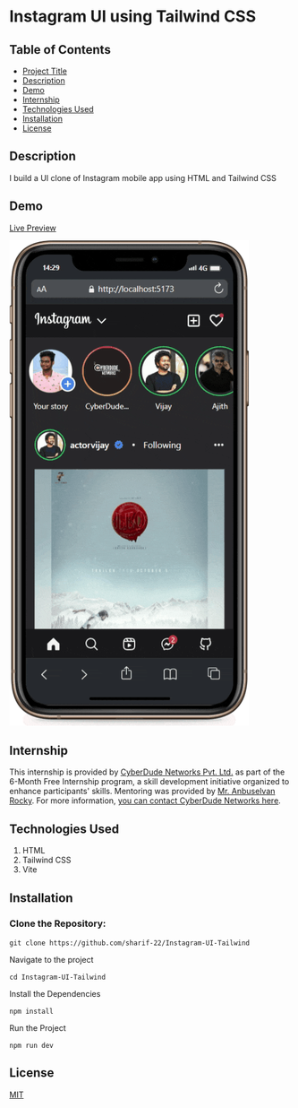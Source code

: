 # Instagram UI using Tailwind CSS

## Table of Contents

- [Project Title](#project-title)
- [Description](#description)
- [Demo](#demo)
- [Internship](#internship)
- [Technologies Used](#technologies-used)
- [Installation](#installation)
- [License](#license)

## Description

I build a UI clone of Instagram mobile app using HTML and Tailwind CSS

## Demo

[Live Preview ](https://sharif-22.github.io/Instagram-UI-Tailwind/)

![demo gif](./public/images/mobile-preview-compress-gif.gif)

## Internship

This internship is provided by [CyberDude Networks Pvt. Ltd.](https://youtube.com/cyberdudenetworks) as part of the 6-Month Free Internship program, a skill development initiative organized to enhance participants' skills. Mentoring was provided by [Mr. Anbuselvan Rocky](https://instagram.com/anbuselvanrocky). For more information, [you can contact CyberDude Networks here](https://cyberdudenetworks.com).

## Technologies Used

<ol>
    <li>HTML</li>
    <li>Tailwind CSS</li>
    <li>Vite </li>
</ol>

## Installation

<h3>Clone the Repository:</h3>

```
git clone https://github.com/sharif-22/Instagram-UI-Tailwind
```

Navigate to the project

```
cd Instagram-UI-Tailwind
```

Install the Dependencies

```
npm install
```

Run the Project

```
npm run dev
```

## License

[MIT](./LICENCE.md)
